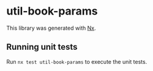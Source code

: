 # util-book-params

This library was generated with [Nx](https://nx.dev).

## Running unit tests

Run `nx test util-book-params` to execute the unit tests.
